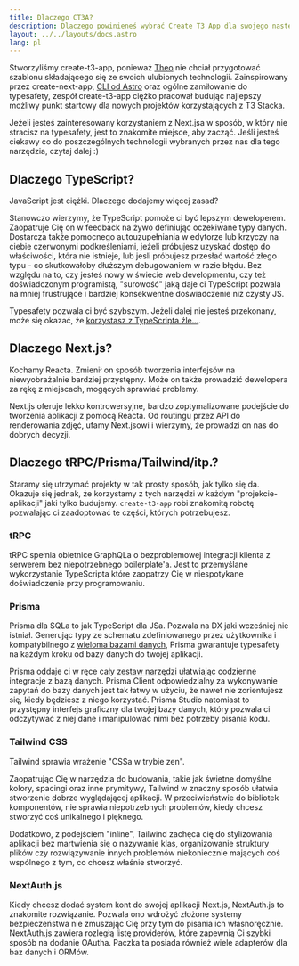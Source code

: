```yaml
---
title: Dlaczego CT3A?
description: Dlaczego powinieneś wybrać Create T3 App dla swojego następnego projektu
layout: ../../layouts/docs.astro
lang: pl
---
```


Stworzyliśmy create-t3-app, ponieważ [Theo](https://twitter.com/t3dotgg) nie chciał przygotować szablonu składającego się ze swoich ulubionych technologii. Zainspirowany przez create-next-app, [CLI od Astro](https://astro.build) oraz ogólne zamiłowanie do typesafety, zespół create-t3-app ciężko pracował budując najlepszy możliwy punkt startowy dla nowych projektów korzystających z T3 Stacka.

Jeżeli jesteś zainteresowany korzystaniem z Next.jsa w sposób, w który nie stracisz na typesafety, jest to znakomite miejsce, aby zacząć. Jeśli jesteś ciekawy co do poszczególnych technologii wybranych przez nas dla tego narzędzia, czytaj dalej :)

## Dlaczego TypeScript?

JavaScript jest ciężki. Dlaczego dodajemy więcej zasad?

Stanowczo wierzymy, że TypeScript pomoże ci być lepszym deweloperem. Zaopatruje Cię on w feedback na żywo definiując oczekiwane typy danych. Dostarcza także pomocnego autouzupełniania w edytorze lub krzyczy na ciebie czerwonymi podkreśleniami, jeżeli próbujesz uzyskać dostęp do właściwości, która nie istnieje, lub jesli próbujesz przesłać wartość złego typu - co skutkowałoby dłuższym debugowaniem w razie błędu. Bez względu na to, czy jesteś nowy w świecie web developmentu, czy też doświadczonym programistą, "surowość" jaką daje ci TypeScript pozwala na mniej frustrujące i bardziej konsekwentne doświadczenie niż czysty JS.

Typesafety pozwala ci być szybszym. Jeżeli dalej nie jesteś przekonany, może się okazać, że [korzystasz z TypeScripta źle...](https://www.youtube.com/watch?v=RmGHnYUqQ4k).

## Dlaczego Next.js?

Kochamy Reacta. Zmienił on sposób tworzenia interfejsów na niewyobrażalnie bardziej przystępny. Może on także prowadzić dewelopera za rękę z miejscach, mogących sprawiać problemy.

Next.js oferuje lekko kontrowersyjne, bardzo zoptymalizowane podejście do tworzenia aplikacji z pomocą Reacta. Od routingu przez API do renderowania zdjęć, ufamy Next.jsowi i wierzymy, że prowadzi on nas do dobrych decyzji.

## Dlaczego tRPC/Prisma/Tailwind/itp.?

Staramy się utrzymać projekty w tak prosty sposób, jak tylko się da. Okazuje się jednak, że korzystamy z tych narzędzi w każdym "projekcie-aplikacji" jaki tylko budujemy. `create-t3-app` robi znakomitą robotę pozwalając ci zaadoptować te części, których potrzebujesz.

### tRPC

tRPC spełnia obietnice GraphQLa o bezproblemowej integracji klienta z serwerem bez niepotrzebnego boilerplate'a. Jest to przemyślane wykorzystanie TypeScripta które zaopatrzy Cię w niespotykane doświadczenie przy programowaniu.

### Prisma

Prisma dla SQLa to jak TypeScript dla JSa. Pozwala na DX jaki wcześniej nie istniał. Generując typy ze schematu zdefiniowanego przez użytkownika i kompatybilnego z [wieloma bazami danych](https://www.prisma.io/docs/concepts/database-connectors), Prisma gwarantuje typesafety na każdym kroku od bazy danych do twojej aplikacji.

Prisma oddaje ci w ręce cały [zestaw narzędzi](https://www.prisma.io/docs/concepts/overview/should-you-use-prisma#-you-want-a-tool-that-holistically-covers-your-database-workflows) ułatwiając codzienne integracje z bazą danych. Prisma Client odpowiedzialny za wykonywanie zapytań do bazy danych jest tak łatwy w użyciu, że nawet nie zorientujesz się, kiedy będziesz z niego korzystać. Prisma Studio natomiast to przystępny interfejs graficzny dla twojej bazy danych, który pozwala ci odczytywać z niej dane i manipulować nimi bez potrzeby pisania kodu.

### Tailwind CSS

Tailwind sprawia wrażenie "CSSa w trybie zen".

Zaopatrując Cię w narzędzia do budowania, takie jak świetne domyślne kolory, spacingi oraz inne prymitywy, Tailwind w znaczny sposób ułatwia stworzenie dobrze wyglądającej aplikacji. W przeciwieństwie do bibliotek komponentów, nie sprawia niepotrzebnych problemów, kiedy chcesz stworzyć coś unikalnego i pięknego.

Dodatkowo, z podejściem "inline", Tailwind zachęca cię do stylizowania aplikacji bez martwienia się o nazywanie klas, organizowanie struktury plików czy rozwiązywanie innych problemów niekoniecznie mających coś wspólnego z tym, co chcesz właśnie stworzyć.

### NextAuth.js

Kiedy chcesz dodać system kont do swojej aplikacji Next.js, NextAuth.js to znakomite rozwiązanie. Pozwala ono wdrożyć złożone systemy bezpieczeństwa nie zmuszając Cię przy tym do pisania ich własnoręcznie. NextAuth.js zawiera rozległą listę providerów, które zapewnią Ci szybki sposób na dodanie OAutha. Paczka ta posiada również wiele adapterów dla baz danych i ORMów.
